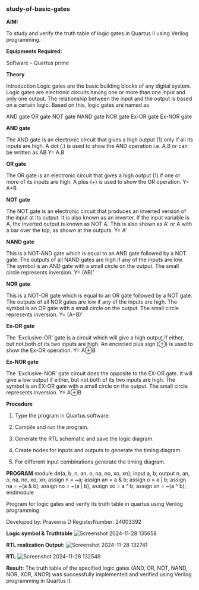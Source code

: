 ### study-of-basic-gates

**AIM:** 

To study and verify the truth table of logic gates in Quartus II using Verilog programming.

**Equipments Required:**

Software – Quartus prime 

**Theory**

Introduction Logic gates are the basic building blocks of any digital system. Logic gates are electronic circuits having one or more than one input and only one output. The relationship between the input and the output is based on a certain logic. Based on this, logic gates are named as

AND gate OR gate NOT gate NAND gate NOR gate Ex-OR gate Ex-NOR gate

**AND gate**

The AND gate is an electronic circuit that gives a high output (1) only if all its inputs are high. A dot (.) is used to show the AND operation i.e. A.B or can be written as AB
Y= A.B

**OR gate** 

The OR gate is an electronic circuit that gives a high output (1) if one or more of its inputs are high. A plus (+) is used to show the OR operation.
Y= A+B

**NOT gate**

The NOT gate is an electronic circuit that produces an inverted version of the input at its output. It is also known as an inverter. If the input variable is A, the inverted output is known as NOT A. This is also shown as A' or A with a bar over the top, as shown at the outputs.
Y= A'

**NAND gate**

This is a NOT-AND gate which is equal to an AND gate followed by a NOT gate. The outputs of all NAND gates are high if any of the inputs are low. The symbol is an AND gate with a small circle on the output. The small circle represents inversion.
Y= (AB)’

**NOR gate**

This is a NOT-OR gate which is equal to an OR gate followed by a NOT gate. The outputs of all NOR gates are low if any of the inputs are high. The symbol is an OR gate with a small circle on the output. The small circle represents inversion.
Y= (A+B)’

**Ex-OR gate**

The 'Exclusive-OR' gate is a circuit which will give a high output if either, but not both of its two inputs are high. An encircled plus sign (⊕) is used to show the Ex-OR operation.
Y= A⊕B

**Ex-NOR gate**

The 'Exclusive-NOR' gate circuit does the opposite to the EX-OR gate. It will give a low output if either, but not both of its two inputs are high. The symbol is an EX-OR gate with a small circle on the output. The small circle represents inversion.
Y= A⊕B

**Procedure** 

1.	Type the program in Quartus software.

2.	Compile and run the program.

3.	Generate the RTL schematic and save the logic diagram.

4.	Create nodes for inputs and outputs to generate the timing diagram.

5.	For different input combinations generate the timing diagram.


**PROGRAM**
module de(a, b, n, an, o, na, no, xo, xn);
    input a, b;
    output n, an, o, na, no, xo, xn;
    assign n = ~a;
    assign an = a & b;
    assign o = a | b;
    assign na = ~(a & b);
    assign no = ~(a | b);
    assign xo = a ^ b;
    assign xn = ~(a ^ b);
endmodule

Program for logic gates and verify its truth table in quartus using Verilog programming

 Developed by: Praveena D RegisterNumber: 24003392
 
**Logic symbol & Truthtable**
![Screenshot 2024-11-28 135658](https://github.com/user-attachments/assets/cbd03caa-2d53-4bf9-befc-bc8925f13639)


**RTL realization Output:** 
![Screenshot 2024-11-28 132741](https://github.com/user-attachments/assets/bf6b1331-19d7-4368-8459-7ac8dea7542e)




**RTL**
![Screenshot 2024-11-28 132549](https://github.com/user-attachments/assets/441444d1-6deb-47b7-86de-e067c644afa2)

**Result:**
The truth table of the specified logic gates (AND, OR, NOT, NAND, NOR, XOR, XNOR)
 was successfully implemented and verified using Verilog programming in Quartus II.


